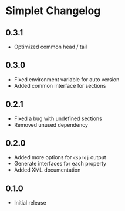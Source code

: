 # Simplet Changelog

## 0.3.1

- Optimized common head / tail

## 0.3.0

- Fixed environment variable for auto version
- Added common interface for sections

## 0.2.1

- Fixed a bug with undefined sections
- Removed unused dependency

## 0.2.0

- Added more options for `csproj` output
- Generate interfaces for each property
- Added XML documentation

## 0.1.0

- Initial release

